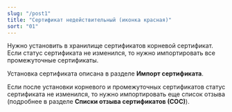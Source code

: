 ```yaml
---
slug: "/post1"
title: "Сертификат недействительный (иконка красная)"
sort: "01"
---
```


Нужно установить в хранилище сертификатов корневой сертификат. Если статус сертификата не изменился, то нужно импортировать все промежуточные сертификаты.

Установка сертификата описана в разделе **Импорт сертификата**.

Если после установки корневого и промежуточных сертификатов статус сертификата не изменился, то нужно импортировать еще список отзыва (подробнее в разделе **Списки отзыва сертификатов (СОС)**).

